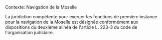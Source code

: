 Contexte: Navigation de la Moselle

La juridiction compétente pour exercer les fonctions de première instance pour la navigation de la Moselle est désignée conformément aux dispositions du deuxième alinéa de l'article L. 223-3 du code de l'organisation judiciaire.